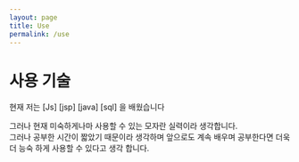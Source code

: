 ```yaml
---
layout: page
title: Use
permalink: /use
---
```

#  사용 기술

현재 저는 [Js]  [jsp]  [java] [sql] 을 배웠습니다

그러나 현재 미숙하게나마 사용할 수 있는 모자란 실력이라 생각합니다.  
그러나 공부한 시간이 짧았기 때문이라 생각하며 앞으로도 계속 배우며 공부한다면 
더욱더 능숙 하게 사용할 수 있다고 생각 합니다. 